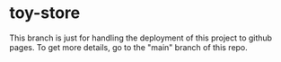 # toy-store

This branch is just for handling the deployment of this project to github pages. To get more details, go to the "main" branch of this repo. 
